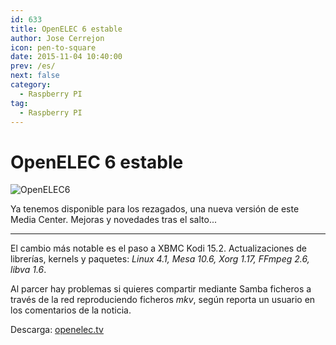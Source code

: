 ```yaml
---
id: 633
title: OpenELEC 6 estable
author: Jose Cerrejon
icon: pen-to-square
date: 2015-11-04 10:40:00
prev: /es/
next: false
category:
  - Raspberry PI
tag:
  - Raspberry PI
---
```


# OpenELEC 6 estable

![OpenELEC6](/images/2015/11/openelec6.png)

Ya tenemos disponible para los rezagados, una nueva versión de este Media Center. Mejoras y novedades tras el salto...

- - -
El cambio más notable es el paso a XBMC Kodi 15.2. Actualizaciones de librerías, kernels y paquetes: *Linux 4.1, Mesa 10.6, Xorg 1.17, FFmpeg 2.6, libva 1.6*.

Al parcer hay problemas si quieres compartir mediante Samba ficheros a través de la red reproduciendo ficheros *mkv*, según reporta un usuario en los comentarios de la noticia. 

Descarga: [openelec.tv](http://openelec.tv/get-openelec)